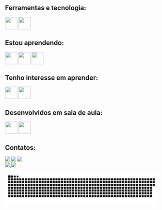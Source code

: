 
## Ferramentas e tecnologia:
<img loading="lazy" src="https://cdn.jsdelivr.net/gh/devicons/devicon/icons/git/git-original.svg" width="40" height="40"/> <img src="https://cdn.jsdelivr.net/gh/devicons/devicon@latest/icons/vscode/vscode-original.svg" width="40" height="40"/>
          
          
          

## Estou aprendendo: 
 <img src="https://cdn.jsdelivr.net/gh/devicons/devicon@latest/icons/html5/html5-original.svg" width="40" height="40"/> <img src="https://cdn.jsdelivr.net/gh/devicons/devicon@latest/icons/css3/css3-original.svg" width="40" height="40"/> <img src="https://cdn.jsdelivr.net/gh/devicons/devicon@latest/icons/javascript/javascript-original.svg" width="40" height="40"/>

## Tenho interesse em aprender: 
  <img src="https://cdn.jsdelivr.net/gh/devicons/devicon@latest/icons/python/python-original.svg"  width="40" height="40"/> <img src="https://cdn.jsdelivr.net/gh/devicons/devicon@latest/icons/php/php-original.svg" width="40" height="40"/>

  ## Desenvolvidos em sala de aula:
  
<img src="https://cdn.jsdelivr.net/gh/devicons/devicon@latest/icons/c/c-original.svg" width="40" height="40" /> <img src="https://cdn.jsdelivr.net/gh/devicons/devicon@latest/icons/java/java-original.svg" width="40" height="40" />
          
          
          
          

## Contatos:
 <div>
<a href="https://instagram.com/bia._.as" target="_blank"><img loading="lazy" src="https://img.shields.io/badge/-Instagram-%23E4405F?style=for-the-badge&logo=instagram&logoColor=white" target="_blank"></a>
<a href = "mailto:contato@biancaalverne.16"><img loading="lazy" src="https://img.shields.io/badge/Gmail-D14836?style=for-the-badge&logo=gmail&logoColor=white" target="_blank"></a>
<a href="https://www.linkedin.com/in/bianca-alverne-83374b269/?originalSubdomain=br" target="_blank"><img loading="lazy" src="https://img.shields.io/badge/-LinkedIn-%230077B5?style=for-the-badge&logo=linkedin&logoColor=white" target="_blank"></a>   
</div>

<div>
<a href="https://github.com/BiaAlverne">
<img loading="lazy" height="180em" src="https://github-readme-stats.vercel.app/api/top-langs/?username=BiaAlverne&layout=compact&langs_count=7&theme=dracula"/>
<img loading="lazy" height="180em" src="https://github-readme-stats.vercel.app/api?username=BiaAlverne&show_icons=true&theme=dracula&include_all_commits=true&count_private=true"/>
</div>

![snake gif](https://github.com/BiaAlverne/BiaAlverne/blob/output/github-contribution-grid-snake.svg)
           
          
          
